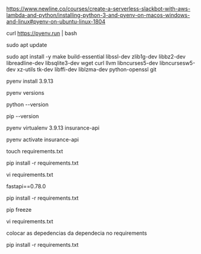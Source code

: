 https://www.newline.co/courses/create-a-serverless-slackbot-with-aws-lambda-and-python/installing-python-3-and-pyenv-on-macos-windows-and-linux#pyenv-on-ubuntu-linux-1804

curl https://pyenv.run | bash

sudo apt update

sudo apt install -y make build-essential libssl-dev zlib1g-dev libbz2-dev libreadline-dev libsqlite3-dev wget curl llvm libncurses5-dev libncursesw5-dev xz-utils tk-dev libffi-dev liblzma-dev python-openssl git

pyenv install 3.9.13

pyenv versions

python --version

pip --version

pyenv virtualenv 3.9.13 insurance-api

pyenv activate insurance-api

touch requirements.txt

pip install -r requirements.txt

vi requirements.txt

fastapi==0.78.0

pip install -r requirements.txt

pip freeze

vi requirements.txt

colocar as depedencias da dependecia no requirements

pip install -r requirements.txt




